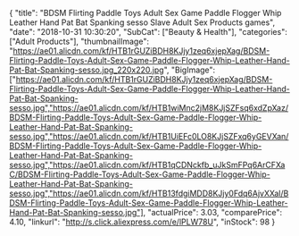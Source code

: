 {
	"title": "BDSM Flirting Paddle Toys Adult Sex Game Paddle Flogger Whip Leather Hand Pat Bat Spanking sesso Slave Adult Sex Products games",
	"date": "2018-10-31 10:30:20",
	"SubCat": ["Beauty & Health"],
	"categories": ["Adult Products"],
	"thumbnailImage": "https://ae01.alicdn.com/kf/HTB1rGUZiBDH8KJjy1zeq6xjepXag/BDSM-Flirting-Paddle-Toys-Adult-Sex-Game-Paddle-Flogger-Whip-Leather-Hand-Pat-Bat-Spanking-sesso.jpg_220x220.jpg",
	"BigImage": ["https://ae01.alicdn.com/kf/HTB1rGUZiBDH8KJjy1zeq6xjepXag/BDSM-Flirting-Paddle-Toys-Adult-Sex-Game-Paddle-Flogger-Whip-Leather-Hand-Pat-Bat-Spanking-sesso.jpg","https://ae01.alicdn.com/kf/HTB1wiMnc2jM8KJjSZFsq6xdZpXaz/BDSM-Flirting-Paddle-Toys-Adult-Sex-Game-Paddle-Flogger-Whip-Leather-Hand-Pat-Bat-Spanking-sesso.jpg","https://ae01.alicdn.com/kf/HTB1UiEFc0LO8KJjSZFxq6yGEVXan/BDSM-Flirting-Paddle-Toys-Adult-Sex-Game-Paddle-Flogger-Whip-Leather-Hand-Pat-Bat-Spanking-sesso.jpg","https://ae01.alicdn.com/kf/HTB1qCDNckfb_uJkSmFPq6ArCFXaC/BDSM-Flirting-Paddle-Toys-Adult-Sex-Game-Paddle-Flogger-Whip-Leather-Hand-Pat-Bat-Spanking-sesso.jpg","https://ae01.alicdn.com/kf/HTB13fdgiMDD8KJjy0Fdq6AjvXXal/BDSM-Flirting-Paddle-Toys-Adult-Sex-Game-Paddle-Flogger-Whip-Leather-Hand-Pat-Bat-Spanking-sesso.jpg"],
	"actualPrice": 3.03,
	"comparePrice": 4.10,
	"linkurl": "http://s.click.aliexpress.com/e/lPLW78U",
	"inStock": 98
}
